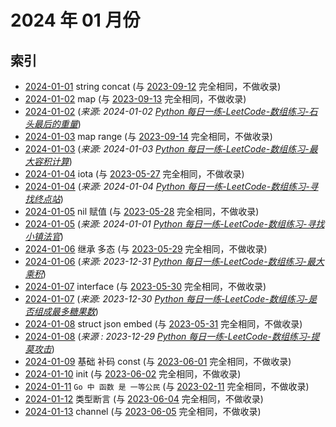# 2024 年 01 月份

## 索引

- [2024-01-01](#) string concat (与 [2023-09-12](../09/12/README.md) 完全相同，不做收录)
- [2024-01-02](#) map (与 [2023-09-13](../09/13/README.md) 完全相同，不做收录)
- [2024-01-02](./02/README.md) (_来源: 2024-01-02 [Python 每日一练-LeetCode-数组练习-石头最后的重量](https://www.bilibili.com/video/BV1kw411x7JT/)_)
- [2024-01-03](#) map range (与 [2023-09-14](../09/14/README.md) 完全相同，不做收录)
- [2024-01-03](./03/README.md) (_来源: 2024-01-03 [Python 每日一练-LeetCode-数组练习-最大容积计算](https://www.bilibili.com/video/BV1EC4y1S7cq/)_)
- [2024-01-04](#) iota (与 [2023-05-27](../05/27/README.md) 完全相同，不做收录)
- [2024-01-04](./04/README.md) (_来源: 2024-01-04 [Python 每日一练-LeetCode-数组练习-寻找终点站](https://www.bilibili.com/video/BV13e411B78X/)_)
- [2024-01-05](#) nil 赋值 (与 [2023-05-28](../05/28/README.md) 完全相同，不做收录)
- [2024-01-05](./05/README.md) (_来源: 2024-01-01 [Python 每日一练-LeetCode-数组练习-寻找小镇法官](https://www.bilibili.com/video/BV1Ya4y1r7UN/)_)
- [2024-01-06](#) 继承 多态 (与 [2023-05-29](../05/29/README.md) 完全相同，不做收录)
- [2024-01-06](./06/README.md) (_来源: 2023-12-31 [Python 每日一练-LeetCode-数组练习-最大乘积](https://www.bilibili.com/video/BV1Bg4y117MF/)_)
- [2024-01-07](#) interface (与 [2023-05-30](../05/30/README.md) 完全相同，不做收录)
- [2024-01-07](./07/README.md) (_来源: 2023-12-30 [Python 每日一练-LeetCode-数组练习-是否组成最多糖果数](https://www.bilibili.com/video/BV16K411b7Cr/)_)
- [2024-01-08](#) struct json embed (与 [2023-05-31](../05/31/README.md) 完全相同，不做收录)
- [2024-01-08](./08/README.md) (_来源 : 2023-12-29 [Python 每日一练-LeetCode-数组练习-提莫攻击](https://www.bilibili.com/video/BV14c411m74B/)_)
- [2024-01-09](#) 基础 补码 const (与 [2023-06-01](../06/01/README.md) 完全相同，不做收录)
- [2024-01-10](#) init (与 [2023-06-02](../06/02/README.md) 完全相同，不做收录)
- [2024-01-11](#) `Go 中 函数 是 一等公民` (与 [2023-02-11](../02/11/README.md) 完全相同，不做收录)
- [2024-01-12](#) 类型断言 (与 [2023-06-04](../06/04/README.md) 完全相同，不做收录)
- [2024-01-13](#) channel (与 [2023-06-05](../06/05/README.md) 完全相同，不做收录)
